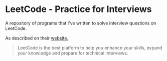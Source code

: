 # LeetCode - Practice for Interviews

A repository of programs that I've written to solve interview questions on LeetCode.

As described on their [website](https://leetcode.com/),
> LeetCode is the best platform to help you enhance your skills, expand your knowledge and prepare for technical interviews.

